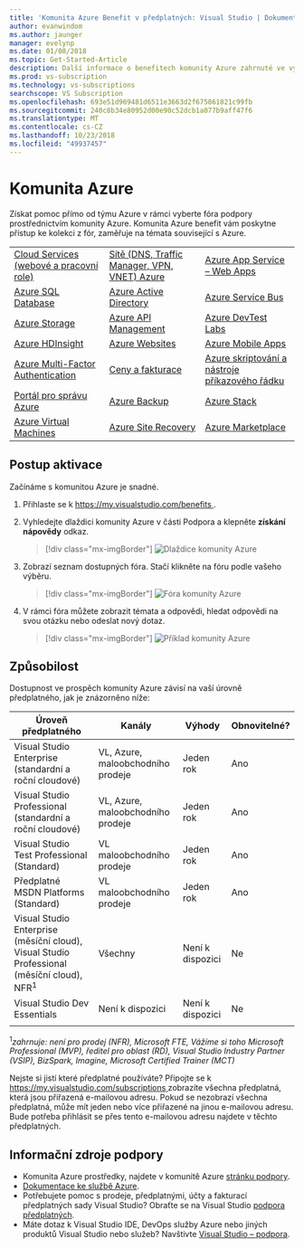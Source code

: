 ```yaml
---
title: 'Komunita Azure Benefit v předplatných: Visual Studio | Dokumentace Microsoftu'
author: evanwindom
ms.author: jaunger
manager: evelynp
ms.date: 01/08/2018
ms.topic: Get-Started-Article
description: Další informace o benefitech komunity Azure zahrnuté ve vybraných předplatných sady Visual Studio.
ms.prod: vs-subscription
ms.technology: vs-subscriptions
searchscope: VS Subscription
ms.openlocfilehash: 693e51d969481d6511e3663d2f675861821c99fb
ms.sourcegitcommit: 240c8b34e80952d00e90c52dcb1a077b9aff47f6
ms.translationtype: MT
ms.contentlocale: cs-CZ
ms.lasthandoff: 10/23/2018
ms.locfileid: "49937457"
---
```

# <a name="azure-community"></a>Komunita Azure

Získat pomoc přímo od týmu Azure v rámci vyberte fóra podpory prostřednictvím komunity Azure.  Komunita Azure benefit vám poskytne přístup ke kolekci z fór, zaměřuje na témata související s Azure.

|                                       |                                                    |                                      |
|---------------------------------------|----------------------------------------------------|--------------------------------------|
| [Cloud Services (webové a pracovní role)](https://social.msdn.microsoft.com/Forums/home?forum=windowsazuredevelopment&filter=alltypes&sort=lastpostdesc) | [Sítě (DNS, Traffic Manager, VPN, VNET) Azure](https://social.msdn.microsoft.com/Forums/home?forum=WAVirtualMachinesVirtualNetwork&filter=alltypes&sort=lastpostdesc) | [Azure App Service – Web Apps](https://social.msdn.microsoft.com/forums/home?forum=windowsazurewebsitespreview&filter=alltypes&sort=lastpostdesc)         |
| [Azure SQL Database](https://social.msdn.microsoft.com/Forums/home?forum=ssdsgetstarted&filter=alltypes&sort=lastpostdesc)                    | [Azure Active Directory](https://social.msdn.microsoft.com/forums/home?forum=WindowsAzureAD&filter=alltypes&sort=lastpostdesc)                             | [Azure Service Bus](https://social.msdn.microsoft.com/forums/home?forum=servbus&filter=alltypes&sort=lastpostdesc)                    |
| [Azure Storage](https://social.msdn.microsoft.com/Forums/home?forum=windowsazuredata&filter=alltypes&sort=lastpostdesc)                         | [Azure API Management](https://social.msdn.microsoft.com/Forums/home?forum=azureapimgmt&filter=alltypes&sort=lastpostdesc)                               | [Azure DevTest Labs](https://social.msdn.microsoft.com/forums/home?forum=AzureDevTestLabs&filter=alltypes&sort=lastpostdesc)                   |
| [Azure HDInsight](https://social.msdn.microsoft.com/Forums/azure/home?forum=hdinsight&filter=alltypes&sort=lastpostdesc)                       | [Azure Websites](https://social.msdn.microsoft.com/Forums/home?forum=windowsazurewebsitespreview&filter=alltypes&sort=lastpostdesc)                                     | [Azure Mobile Apps](https://social.msdn.microsoft.com/forums/home?forum=azuremobile&filter=alltypes&sort=lastpostdesc)                    |
| [Azure Multi-Factor Authentication](https://social.msdn.microsoft.com/Forums/azure/home?forum=windowsazureactiveauthentication&filter=alltypes&sort=lastpostdesc)     | [Ceny a fakturace](https://social.msdn.microsoft.com/Forums/azure/home?forum=windowsazurepurchasing&filter=alltypes&sort=lastpostdesc)                                | [Azure skriptování a nástroje příkazového řádku](https://social.msdn.microsoft.com/forums/home?forum=azurescripting&filter=alltypes&sort=lastpostdesc) |
| [Portál pro správu Azure](https://social.msdn.microsoft.com/Forums/home?forum=windowsazuremanagement&filter=alltypes&sort=lastpostdesc)               | [Azure Backup](https://social.msdn.microsoft.com/forums/home?forum=windowsazureonlinebackup&filter=alltypes&sort=lastpostdesc)                                       | [Azure Stack](https://social.msdn.microsoft.com/forums/home?forum=AzureStack&filter=alltypes&sort=lastpostdesc)                          |
| [Azure Virtual Machines](https://social.msdn.microsoft.com/Forums/home?forum=WAVirtualMachinesforWindows&filter=alltypes&sort=lastpostdesc)                | [Azure Site Recovery](https://social.msdn.microsoft.com/forums/home?forum=hypervrecovmgr&filter=alltypes&sort=lastpostdesc)                                | [Azure Marketplace](https://social.msdn.microsoft.com/forums/home?forum=DataMarket&filter=alltypes&sort=lastpostdesc)                    |



## <a name="activation-steps"></a>Postup aktivace
Začínáme s komunitou Azure je snadné.
1. Přihlaste se k [ https://my.visualstudio.com/benefits ](https://my.visualstudio.com/benefits?wt.mc_id=o~msft~docs).

2. Vyhledejte dlaždici komunity Azure v části Podpora a klepněte **získání nápovědy** odkaz.
    > [!div class="mx-imgBorder"]
    >![Dlaždice komunity Azure](_img/vs-azure-community/vs-azure-community-tile.png)

3. Zobrazí seznam dostupných fóra.  Stačí klikněte na fóru podle vašeho výběru.
    > [!div class="mx-imgBorder"]
    > ![Fóra komunity Azure](_img/vs-azure-community/vs-azure-community-forums.png)

4.  V rámci fóra můžete zobrazit témata a odpovědi, hledat odpovědi na svou otázku nebo odeslat nový dotaz.
    > [!div class="mx-imgBorder"]
    > ![Příklad komunity Azure](_img/vs-azure-community/vs-azure-community-example.png)

## <a name="eligibility"></a>Způsobilost
Dostupnost ve prospěch komunity Azure závisí na vaší úrovně předplatného, jak je znázorněno níže:


|                                          Úroveň předplatného                                           |     Kanály      |    Výhody    | Obnovitelné? |
|-------------------------------------------------------------------------------------------------------|-------------------|---------------|------------|
|                           Visual Studio Enterprise (standardní a roční cloudové)                           | VL, Azure, maloobchodního prodeje |   Jeden rok    |    Ano     |
|                          Visual Studio Professional (standardní a roční cloudové)                          | VL, Azure, maloobchodního prodeje |   Jeden rok    |    Ano     |
|                              Visual Studio Test Professional (Standard)                               |    VL maloobchodního prodeje     |   Jeden rok    |    Ano     |
|                                       Předplatné MSDN Platforms (Standard)                                       |    VL maloobchodního prodeje     |   Jeden rok    |    Ano     |
| Visual Studio Enterprise (měsíční cloud), Visual Studio Professional (měsíční cloud), NFR<sup>1</sup> |        Všechny        | Není k dispozici |     Ne     |
|                                     Visual Studio Dev Essentials                                      |        Není k dispozici        | Není k dispozici |     Ne     |
|                                                                                                       |                   |               |            |

<sup>1</sup>*zahrnuje: není pro prodej (NFR), Microsoft FTE, Vážíme si toho Microsoft Professional (MVP), ředitel pro oblast (RD), Visual Studio Industry Partner (VSIP), BizSpark, Imagine, Microsoft Certified Trainer (MCT)* 

Nejste si jistí které předplatné používáte?  Připojte se k [ https://my.visualstudio.com/subscriptions ](https://my.visualstudio.com/subscriptions?wt.mc_id=o~msft~docs) zobrazíte všechna předplatná, která jsou přiřazená e-mailovou adresu. Pokud se nezobrazí všechna předplatná, může mít jeden nebo více přiřazené na jinou e-mailovou adresu.  Bude potřeba přihlásit se přes tento e-mailovou adresu najdete v těchto předplatných.

## <a name="support-resources"></a>Informační zdroje podpory
-  Komunita Azure prostředky, najdete v komunitě Azure [stránku podpory](https://azure.microsoft.com/support/forums/).
-  [Dokumentace ke službě Azure](/azure/).
-  Potřebujete pomoc s prodeje, předplatnými, účty a fakturací předplatných sady Visual Studio?  Obraťte se na Visual Studio [podpora předplatných](https://visualstudio.microsoft.com/subscriptions/support/).
-  Máte dotaz k Visual Studio IDE, DevOps služby Azure nebo jiných produktů Visual Studio nebo služeb?  Navštivte [Visual Studio – podpora](https://visualstudio.microsoft.com/support/).